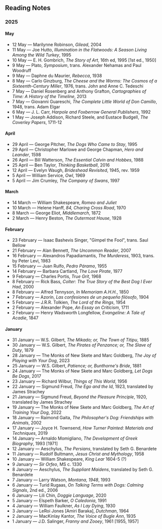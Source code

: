 ## Reading Notes

### 2025

#### May
* 12 May &mdash; Marilynne Robinson, *Gilead*, 2004
* 11 May &mdash; Joe Hutto, *Illumination in the Flatwoods: A Season Living Among the Wild Turkey*, 1995
* 10 May &mdash; E. H. Gombrich, *The Story of Art*, 16th ed, 1995 [1st ed., 1950] 
* 9 May &mdash; Plato, *Symposium*, trans. Alexander Nehamas and Paul Woodruff 
* 9 May &mdash; Daphne du Maurier, *Rebecca*, 1938
* 8 May &mdash; Carlo Ginzburg, *The Cheese and the Worms: The Cosmos of a Sixteenth-Century Miller*, 1976, trans. John and Anne C. Tedeschi
* 7 May &mdash; Daniel Rosenberg and Anthony Grafton, *Cartographies of Time: A History of the Timeline*, 2013
* 7 May &mdash; Giovanni Guareschi, *The Complete Little World of Don Camillo*, 1948, trans. Adam Elgar
* 6 May &mdash; J. L. Carr, *Harpole and Foxberrow General Publishers*, 1992 
* 1 May &mdash; Joseph Addison, Richard Steele, and Eustace Budgell, *The Coverley Papers*, 1711-12

#### April
* 29 April &mdash; George Pitcher, *The Dogs Who Came to Stay*, 1995
* 29 April &mdash; Christopher Marlowe and George Chapman, *Hero and Leander*, 1598 
* 26 April &mdash; Bill Watterson, *The Essential Calvin and Hobbes*, 1988
* 25 April &mdash; Ben Taylor, *Thinking Basketball*, 2016
* 12 April &mdash; Evelyn Waugh, *Brideshead Revisited*, 1945, rev. 1959 
* 5 April &mdash; William Service, *Owl*, 1969
* 5 April &mdash; Jim Crumley, *The Company of Swans*, 1997 

#### March
* 14 March &mdash; William Shakespeare, *Romeo and Juliet*
* 10 March &mdash; Helene Hanff, *84, Charing Cross Road*, 1970 
* 8 March &mdash; George Eliot, *Middlemarch*, 1872 
* 2 March &mdash; Henry Beston, *The Outermost House*, 1928 

#### February 
* 23 February &mdash; Isaac Bashevis Singer, "Gimpel the Fool", trans. Saul Bellow
* 21 February &mdash; Alan Bennett, *The Uncommon Reader*, 2007
* 16 February &mdash; Alexandros Papadiamantis, *The Murderess*, 1903, trans. by Peter Levi, 1983 
* 15 February &mdash; Juan Rulfo, *Pedro Páramo*, 1955
* 14 February &mdash; Barbara Cartland, *The Love Pirate*, 1977 
* 9 February &mdash; Charles Portis, *True Grit*, 1968 
* 8 February &mdash; Rick Bass, *Colter: The True Story of the Best Dog I Ever Had*, 2000 
* 8 February &mdash; Alfred Tennyson, *In Memoriam A.H.H.*, 1850 
* 7 February &mdash; Azorín, *Las confesiones de un pequeño filósofo*, 1904 
* 5 February &mdash; J.R.R. Tolkien, *The Lord of the Rings*, 1954
* 2 February &mdash; Alexander Pope, *An Essay on Criticism*, 1711
* 2 February &mdash; Henry Wadsworth Longfellow, *Evangeline: A Tale of Acadie*, 1847
#### January
* 31 January &mdash; W.S. Gilbert, *The Mikado; or, The Town of Titipu*, 1885 
* 30 January &mdash; W.S. Gilbert, *The Pirates of Penzance; or, The Slave of Duty*, 1879
* 28 January &mdash; The Monks of New Skete and Marc Goldberg, *The Joy of Playing with Your Dog*, 2023
* 25 January &mdash; W.S. Gilbert, *Patience; or, Bunthorne's Bride*, 1881
* 24 January &mdash; The Monks of New Skete and Marc Goldberg, *Let Dogs Be Dogs*, 2017 
* 23 January &mdash; Richard Wilbur, *Things of This World*, 1956 
* 22 January &mdash; Sigmund Freud, *The Ego and the Id*, 1923, translated by James Strachey 
* 21 January &mdash; Sigmund Freud, *Beyond the Pleasure Principle*, 1920, translated by James Strachey
* 19 January &mdash; The Monks of New Skete and Marc Goldberg, *The Art of Training Your Dog*, 2022
* 18 January &mdash; Raimond Gaita, *The Philosopher's Dog: Friendships with Animals*, 2002 
* 17 January &mdash; Joyce H. Townsend, *How Turner Painted: Materials and Techniques*, 2019 
* 14 January &mdash; Arnaldo Momigliano, *The Development of Greek Biography*, 1993 [1971]
* 12 January &mdash; Aeschylus, *The Persians*, translated by Seth G. Benardete
* 11 January &mdash; Rudolf Bultmann, *Jesus Christ and Mythology*, 1958
* 10 January &mdash; William Shakespeare, *King Lear* 1604-5 (?)
* 9 January &mdash; *Sir Orfeo*, MS c. 1330
* 8 January &mdash; Aeschylus, *The Suppliant Maidens*, translated by Seth G. Benardete
* 7 January &mdash; Larry Watson, *Montana, 1948*, 1993
* 6 January &mdash; Turid Rugaas, *On Talking Terms with Dogs: Calming Signals*, 2nd ed., 2006
* 6 January &mdash; Lili Chin, *Doggie Language*, 2020
* 5 January &mdash; Elspeth Barker, *O Caledonia*, 1991
* 4 January &mdash; William Faulkner, *As I Lay Dying*, 1930
* 3 January &mdash; LeRoi Jones [Amiri Baraka], *Dutchman*, 1964
* 2 January &mdash; MacKinlay Kantor, *The Voice of Bugle Ann*, 1935
* 1 January &mdash; J.D. Salinger, *Franny and Zooey*, 1961 [1955, 1957] 
